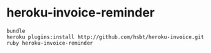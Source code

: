 # heroku-invoice-reminder

```shell
bundle
heroku plugins:install http://github.com/hsbt/heroku-invoice.git
ruby heroku-invoice-reminder
```

